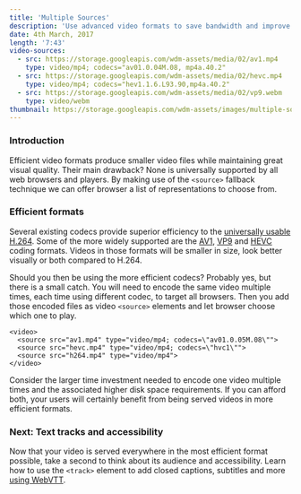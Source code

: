 ```yaml
---
title: 'Multiple Sources'
description: 'Use advanced video formats to save bandwidth and improve visual quality of your videos and let the browser choose between them.'
date: 4th March, 2017
length: '7:43'
video-sources:
  - src: https://storage.googleapis.com/wdm-assets/media/02/av1.mp4
    type: video/mp4; codecs="av01.0.04M.08, mp4a.40.2"
  - src: https://storage.googleapis.com/wdm-assets/media/02/hevc.mp4
    type: video/mp4; codecs="hev1.1.6.L93.90,mp4a.40.2"
  - src: https://storage.googleapis.com/wdm-assets/media/02/vp9.webm
    type: video/webm
thumbnail: https://storage.googleapis.com/wdm-assets/images/multiple-sources.png
---
```

### Introduction

Efficient video formats produce smaller video files while maintaining great visual quality. Their main drawback? None is universally supported by all web browsers and players. By making use of the `<source>` fallback technique we can offer browser a list of representations to choose from.

### Efficient formats

Several existing codecs provide superior efficiency to the [universally usable H.264](https://caniuse.com/mpeg4). Some of the more widely supported are the [AV1](https://caniuse.com/av1), [VP9](https://caniuse.com/webm) and [HEVC](https://caniuse.com/hevc) coding formats. Videos in those formats will be smaller in size, look better visually or both compared to H.264.

Should you then be using the more efficient codecs? Probably yes, but there is a small catch. You will need to encode the same video multiple times, each time using different codec, to target all browsers. Then you add those encoded files as video `<source>` elements and let browser choose which one to play.

```
<video>
  <source src="av1.mp4" type="video/mp4; codecs=\"av01.0.05M.08\"">
  <source src="hevc.mp4" type="video/mp4; codecs=\"hvc1\"">
  <source src="h264.mp4" type="video/mp4">
</video>
```

Consider the larger time investment needed to encode one video multiple times and the associated higher disk space requirements. If you can afford both, your users will certainly benefit from being served videos in more efficient formats.

### Next: Text tracks and accessibility

Now that your video is served everywhere in the most efficient format possible, take a second to think about its audience and accessibility. Learn how to use the `<track>` element to add closed captions, subtitles and more [using WebVTT](#).
